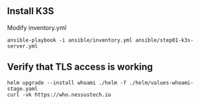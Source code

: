 ## Install K3S

Modify inventory.yml

```
ansible-playbook -i ansible/inventory.yml ansible/step01-k3s-server.yml
```

## Verify that TLS access is working

```
helm upgrade --install whoami ./helm -f ./helm/values-whoami-stage.yaml
curl -vk https://who.nessustech.io
```
